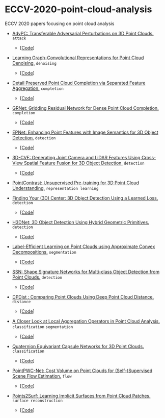 # ECCV-2020-point-cloud-analysis
ECCV 2020 papers focusing on point cloud analysis

- [AdvPC: Transferable Adversarial Perturbations on 3D Point Clouds.](https://arxiv.org/abs/1912.00461)  ` attack ` 
  - [[Code](https://github.com/ajhamdi/AdvPC)]

- [Learning Graph-Convolutional Representations for Point Cloud Denoising.](https://arxiv.org/abs/2007.02578)  ` denoising ` 
  - [[Code](https://github.com/diegovalsesia/GPDNet)]

- [Detail Preserved Point Cloud Completion via Separated Feature Aggregation.](https://arxiv.org/pdf/2007.02374.pdf)  ` completion ` 
  - [[Code](https://github.com/XLechter/Detail-Preserved-Point-Cloud-Completion-via-SFA)]

- [GRNet: Gridding Residual Network for Dense Point Cloud Completion.]()  ` completion ` 
  - [[Code](https://github.com/hzxie/GRNet)]

- [EPNet: Enhancing Point Features with Image Semantics for 3D Object Detection.]()  ` detection ` 
  - [[Code](https://github.com/happinesslz/EPNet)]

- [3D-CVF: Generating Joint Camera and LiDAR Features Using Cross-View Spatial Feature Fusion for 3D Object Detection.](https://arxiv.org/pdf/2004.12636.pdf)  ` detection ` 
  - [[Code](https://github.com/rasd3/3D-CVF)]

- [PointContrast: Unsupervised Pre-training for 3D Point Cloud Understanding.](https://arxiv.org/pdf/2007.10985.pdf)  ` representation learning `  

- [Finding Your (3D) Center: 3D Object Detection Using a Learned Loss.](https://arxiv.org/abs/2004.02693)  ` detection ` 
  - [[Code](https://github.com/dgriffiths3/finding-your-center)]

- [H3DNet: 3D Object Detection Using Hybrid Geometric Primitives.](https://arxiv.org/pdf/2006.05682.pdf)  ` detection ` 
  - [[Code](https://github.com/zaiweizhang/H3DNet)]

- [Label-Efficient Learning on Point Clouds using Approximate Convex Decompositions.](https://arxiv.org/abs/2003.13834.pdf)  ` segmentation ` 
  - [[Code](https://github.com/matheusgadelha/PointCloudLearningACD)]

- [SSN: Shape Signature Networks for Multi-class Object Detection from Point Clouds.](https://arxiv.org/abs/2004.02774)  ` detection ` 
  - [[Code](https://github.com/xinge008/SSN)]

- [DPDist : Comparing Point Clouds Using Deep Point Cloud Distance.](https://arxiv.org/abs/2004.11784.pdf)  ` distance ` 
  - [[Code](https://github.com/dahliau/DPDist)]

- [A Closer Look at Local Aggregation Operators in Point Cloud Analysis.](https://arxiv.org/abs/2007.01294)  ` classification `  ` segmentation ` 
  - [[Code](https://github.com/zeliu98/CloserLook3D)]

- [Quaternion Equivariant Capsule Networks for 3D Point Clouds.](https://arxiv.org/pdf/1912.12098.pdf)  ` classification ` 
  - [[Code](https://github.com/tolgabirdal/qenetworks)]

- [PointPWC-Net: Cost Volume on Point Clouds for (Self-)Supervised Scene Flow Estimation.](https://arxiv.org/abs/1911.12408)  ` flow `  
  - [[Code](https://github.com/DylanWusee/PointPWC)]

- [Points2Surf: Learning Implicit Surfaces from Point Cloud Patches.](https://arxiv.org/pdf/2007.10453.pdf)  ` surface reconstruction `  
  - [[Code](https://github.com/ErlerPhilipp/points2surf)]
